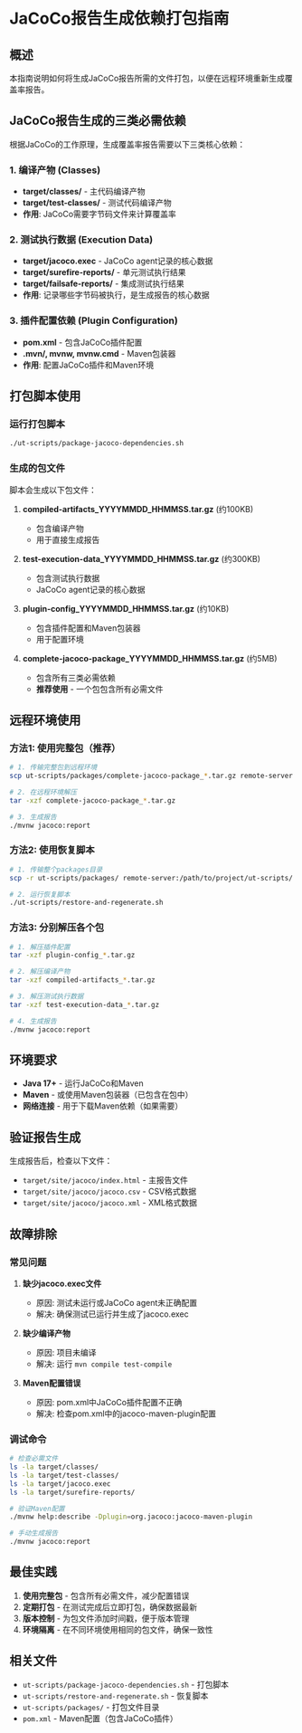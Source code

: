 # JaCoCo报告生成依赖打包指南

## 概述

本指南说明如何将生成JaCoCo报告所需的文件打包，以便在远程环境重新生成覆盖率报告。

## JaCoCo报告生成的三类必需依赖

根据JaCoCo的工作原理，生成覆盖率报告需要以下三类核心依赖：

### 1. 编译产物 (Classes)
- **target/classes/** - 主代码编译产物
- **target/test-classes/** - 测试代码编译产物
- **作用**: JaCoCo需要字节码文件来计算覆盖率

### 2. 测试执行数据 (Execution Data)
- **target/jacoco.exec** - JaCoCo agent记录的核心数据
- **target/surefire-reports/** - 单元测试执行结果
- **target/failsafe-reports/** - 集成测试执行结果
- **作用**: 记录哪些字节码被执行，是生成报告的核心数据

### 3. 插件配置依赖 (Plugin Configuration)
- **pom.xml** - 包含JaCoCo插件配置
- **.mvn/, mvnw, mvnw.cmd** - Maven包装器
- **作用**: 配置JaCoCo插件和Maven环境

## 打包脚本使用

### 运行打包脚本
```bash
./ut-scripts/package-jacoco-dependencies.sh
```

### 生成的包文件

脚本会生成以下包文件：

1. **compiled-artifacts_YYYYMMDD_HHMMSS.tar.gz** (约100KB)
   - 包含编译产物
   - 用于直接生成报告

2. **test-execution-data_YYYYMMDD_HHMMSS.tar.gz** (约300KB)
   - 包含测试执行数据
   - JaCoCo agent记录的核心数据

3. **plugin-config_YYYYMMDD_HHMMSS.tar.gz** (约10KB)
   - 包含插件配置和Maven包装器
   - 用于配置环境

4. **complete-jacoco-package_YYYYMMDD_HHMMSS.tar.gz** (约5MB)
   - 包含所有三类必需依赖
   - **推荐使用** - 一个包包含所有必需文件

## 远程环境使用

### 方法1: 使用完整包（推荐）
```bash
# 1. 传输完整包到远程环境
scp ut-scripts/packages/complete-jacoco-package_*.tar.gz remote-server:/path/to/project/

# 2. 在远程环境解压
tar -xzf complete-jacoco-package_*.tar.gz

# 3. 生成报告
./mvnw jacoco:report
```

### 方法2: 使用恢复脚本
```bash
# 1. 传输整个packages目录
scp -r ut-scripts/packages/ remote-server:/path/to/project/ut-scripts/

# 2. 运行恢复脚本
./ut-scripts/restore-and-regenerate.sh
```

### 方法3: 分别解压各个包
```bash
# 1. 解压插件配置
tar -xzf plugin-config_*.tar.gz

# 2. 解压编译产物
tar -xzf compiled-artifacts_*.tar.gz

# 3. 解压测试执行数据
tar -xzf test-execution-data_*.tar.gz

# 4. 生成报告
./mvnw jacoco:report
```

## 环境要求

- **Java 17+** - 运行JaCoCo和Maven
- **Maven** - 或使用Maven包装器（已包含在包中）
- **网络连接** - 用于下载Maven依赖（如果需要）

## 验证报告生成

生成报告后，检查以下文件：
- `target/site/jacoco/index.html` - 主报告文件
- `target/site/jacoco/jacoco.csv` - CSV格式数据
- `target/site/jacoco/jacoco.xml` - XML格式数据

## 故障排除

### 常见问题

1. **缺少jacoco.exec文件**
   - 原因: 测试未运行或JaCoCo agent未正确配置
   - 解决: 确保测试已运行并生成了jacoco.exec

2. **缺少编译产物**
   - 原因: 项目未编译
   - 解决: 运行 `mvn compile test-compile`

3. **Maven配置错误**
   - 原因: pom.xml中JaCoCo插件配置不正确
   - 解决: 检查pom.xml中的jacoco-maven-plugin配置

### 调试命令
```bash
# 检查必需文件
ls -la target/classes/
ls -la target/test-classes/
ls -la target/jacoco.exec
ls -la target/surefire-reports/

# 验证Maven配置
./mvnw help:describe -Dplugin=org.jacoco:jacoco-maven-plugin

# 手动生成报告
./mvnw jacoco:report
```

## 最佳实践

1. **使用完整包** - 包含所有必需文件，减少配置错误
2. **定期打包** - 在测试完成后立即打包，确保数据最新
3. **版本控制** - 为包文件添加时间戳，便于版本管理
4. **环境隔离** - 在不同环境使用相同的包文件，确保一致性

## 相关文件

- `ut-scripts/package-jacoco-dependencies.sh` - 打包脚本
- `ut-scripts/restore-and-regenerate.sh` - 恢复脚本
- `ut-scripts/packages/` - 打包文件目录
- `pom.xml` - Maven配置（包含JaCoCo插件）
